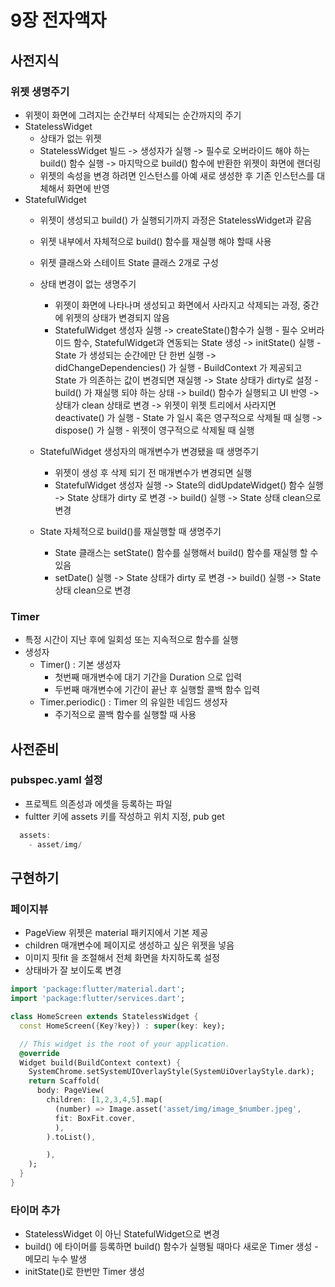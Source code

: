 # 9장 전자액자

## 사전지식
### 위젯 생명주기
- 위젯이 화면에 그려지는 순간부터 삭제되는 순간까지의 주기
- StatelessWidget
    - 상태가 없는 위젯
    - StatelessWidget 빌드 -> 생성자가 실행 
        -> 필수로 오버라이드 해야 하는 build() 함수 실행
        -> 마지막으로 build() 함수에 반환한 위젯이 화면에 랜더링
    - 위젯의 속성을 변경 하려면 인스턴스를 아예 새로 생성한 후 기존 인스턴스를 대체해서 화면에 반영
- StatefulWidget
    - 위젯이 생성되고 build() 가 실행되기까지 과정은 StatelessWidget과 같음
    - 위젯 내부에서 자체적으로 build() 함수를 재실행 해야 할때 사용
    - 위젯 클래스와 스테이트 State 클래스 2개로 구성

    - 상태 변경이 없는 생명주기
        - 위젯이 화면에 나타나며 생성되고 화면에서 사라지고 삭제되는 과정, 중간에 위젯의 상태가 변경되지 않음
        - StatefulWidget 생성자 실행
            -> createState()함수가 실행 - 필수 오버라이드 함수, StatefulWidget과 연동되는 State 생성
            -> initState() 실행 - State 가 생성되는 순간에만 단 한번 실행
            -> didChangeDependencies() 가 실행 - BuildContext 가 제공되고 State 가 의존하는 값이 변경되면 재실행
            -> State 상태가 dirty로 설정 - build() 가 재실행 되야 하는 상태
            -> build() 함수가 실행되고 UI 반영
            -> 상태가 clean 상태로 변경
            -> 위젯이 위젯 트리에서 사라지면 deactivate() 가 실행 - State 가 일시 혹은 영구적으로 삭제될 때 실행
            -> dispose() 가 실행 - 위젯이 영구적으로 삭제될 때 실행
    - StatefulWidget 생성자의 매개변수가 변경됐을 때 생명주기
        - 위젯이 생성 후 삭제 되기 전 매개변수가 변경되면 실행
        - StatefulWidget 생성자 실행
            -> State의 didUpdateWidget() 함수 실행
            -> State 상태가 dirty 로 변경
            -> build() 실행
            -> State 상태 clean으로 변경
    - State 자체적으로 build()를 재실행할 때 생명주기
        - State 클래스는 setState() 함수를 실행해서 build() 함수를 재실행 할 수 있음
        - setDate() 실행
            -> State 상태가 dirty 로 변경
            -> build() 실행
            -> State 상태 clean으로 변경

### Timer
- 특정 시간이 지난 후에 일회성 또는 지속적으로 함수를 실행
- 생성자
    - Timer() : 기본 생성자
        - 첫번째 매개변수에 대기 기간을 Duration 으로 입력
        - 두번째 매개변수에 기간이 끝난 후 실행할 콜백 함수 입력
    - Timer.periodic() : Timer 의 유일한 네임드 생성자
        - 주기적으로 콜백 함수를 실행할 때 사용

## 사전준비
### pubspec.yaml 설정
- 프로젝트 의존성과 에셋을 등록하는 파일
- fultter 키에 assets 키를 작성하고 위치 지정, pub get
```dart
  assets:
    - asset/img/
```

## 구현하기
### 페이지뷰
- PageView 위젯은 material 패키지에서 기본 제공
- children 매개변수에 페이지로 생성하고 싶은 위젯을 넣음
- 이미지 핏fit 을 조절해서 전체 화면을 차지하도록 설정
- 상태바가 잘 보이도록 변경
```dart
import 'package:flutter/material.dart';
import 'package:flutter/services.dart';

class HomeScreen extends StatelessWidget {
  const HomeScreen({Key?key}) : super(key: key);

  // This widget is the root of your application.
  @override
  Widget build(BuildContext context) {
    SystemChrome.setSystemUIOverlayStyle(SystemUiOverlayStyle.dark);
    return Scaffold(
      body: PageView(
        children: [1,2,3,4,5].map(
          (number) => Image.asset('asset/img/image_$number.jpeg',
          fit: BoxFit.cover,
          ),
        ).toList(),

        ),     
    );
  }
}
```

### 타이머 추가
- StatelessWidget 이 아닌 StatefulWidget으로 변경
- build() 에 타이머를 등록하면 build() 함수가 실행될 때마다 새로운 Timer 생성 - 메모리 누수 발생
- initState()로 한번만 Timer 생성